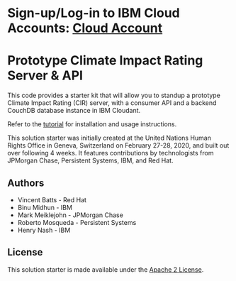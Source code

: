 # Sign-up/Log-in to IBM Cloud Accounts: [Cloud Account](ibm.biz/ArabAISummit)

# Prototype Climate Impact Rating Server & API

This code provides a starter kit that will allow you to standup a prototype Climate Impact Rating (CIR) server, with a consumer API and a backend CouchDB database instance in IBM Cloudant.

Refer to the [tutorial](https://developer.ibm.com/tutorials/provision-a-couchdb-instance-using-cloudant-cfc-starter-kit-2/) for installation and usage instructions.

This solution starter was initially created at the United Nations Human Rights Office in Geneva, Switzerland on February 27-28, 2020, and built out over following 4 weeks. It features contributions by technologists from JPMorgan Chase, Persistent Systems, IBM, and Red Hat.

## Authors

* Vincent Batts - Red Hat
* Binu Midhun - IBM
* Mark Meiklejohn - JPMorgan Chase
* Roberto Mosqueda - Persistent Systems
* Henry Nash - IBM

## License

This solution starter is made available under the [Apache 2 License](LICENSE).
